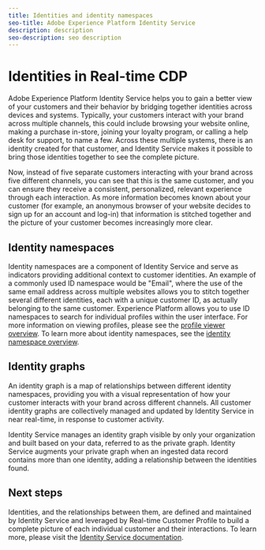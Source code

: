```yaml
---
title: Identities and identity namespaces
seo-title: Adobe Experience Platform Identity Service
description: description
seo-description: seo description
---
```


# Identities in Real-time CDP

Adobe Experience Platform Identity Service helps you to gain a better view of your customers and their behavior by bridging together identities across devices and systems. Typically, your customers interact with your brand across multiple channels, this could include browsing your website online, making a purchase in-store, joining your loyalty program, or calling a help desk for support, to name a few. Across these multiple systems, there is an identity created for that customer, and Identity Service makes it possible to bring those identities together to see the complete picture.

Now, instead of five separate customers interacting with your brand across five different channels, you can see that this is the same customer, and you can ensure they receive a consistent, personalized, relevant experience through each interaction. As more information becomes known about your customer (for example, an anonymous browser of your website decides to sign up for an account and log-in) that information is stitched together and the picture of your customer becomes increasingly more clear.

## Identity namespaces

Identity namespaces are a component of Identity Service and serve as indicators providing additional context to customer identities. An example of a commonly used ID namespace would be "Email", where the use of the same email address across multiple websites allows you to stitch together several different identities, each with a unique customer ID, as actually belonging to the same customer. Experience Platform allows you to use ID namespaces to search for individual profiles within the user interface. For more information on viewing profiles, please see the [profile viewer overview](/help/rtcdp/profile/profile-viewer.md). To learn more about identity namespaces, see the [identity namespace overview](../../identity-service/namespaces.md).

## Identity graphs

An identity graph is a map of relationships between different identity namespaces, providing you with a visual representation of how your customer interacts with your brand across different channels. All customer identity graphs are collectively managed and updated by Identity Service in near real-time, in response to customer activity.

Identity Service manages an identity graph visible by only your organization and built based on your data, referred to as the private graph. Identity Service augments your private graph when an ingested data record contains more than one identity, adding a relationship between the identities found.

## Next steps

Identities, and the relationships between them, are defined and maintained by Identity Service and leveraged by Real-time Customer Profile to build a complete picture of each individual customer and their interactions. To learn more, please visit the [Identity Service documentation](../../identity-service/home.md).